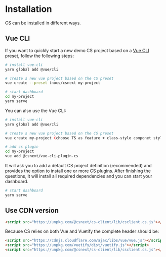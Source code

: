 # Installation

CS can be installed in different ways. 

## Vue CLI

If you want to quickly start a new demo CS project based on a [Vue CLI](https://cli.vuejs.org/) preset, follow the following steps:

``` bash
# install vue-cli
yarn global add @vue/cli

# create a new vue project based on the CS preset
vue create --preset tnocs/csnext my-project

# start dashboard
cd my-project
yarn serve
```

You can also use the Vue CLI:

``` bash
# install vue-cli
yarn global add @vue/cli

# create a new vue project based on the CS preset
vue create my-project (choose TS as feature + class-style componet style)

# add cs plugin
cd my-project
vue add @csnext/vue-cli-plugin-cs

```

It will ask you to add a default CS project definition (recommended) and provides the option to install one or more CS plugins. After finishing the questions, it will install all required dependencies and you can start your dashboard.

``` bash
# start dashboard
yarn serve
```


## Use CDN version

``` html
<script src="https://unpkg.com/@csnext/cs-client/lib/csclient.cs.js"></script>
```

Because CS relies on both Vue and Vuetify the complete header should be:

``` html
<script src="https://cdnjs.cloudflare.com/ajax/libs/vue/vue.js"></script>
<script src="https://unpkg.com/vuetify/dist/vuetify.js"></script>
<script src="https://unpkg.com/@csnext/cs-client/lib/csclient.cs.js"></script>

```

